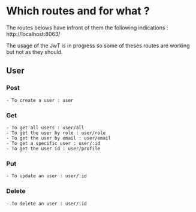 # Which routes and for what ?

The routes belows have infront of them the following indications : http://localhost:8063/

The usage of the JwT is in progress so some of theses routes are working but not as they should.

## User

### Post

    - To create a user : user

### Get

    - To get all users : user/all
    - To get the user by role : user/role
    - To get the user by email : user/email
    - To get a specific user : user/:id
    - To get the user id : user/profile

### Put

    - To update an user : user/:id

### Delete

    - To delete an user : user/:id
